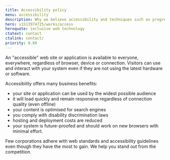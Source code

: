 ```yaml
---
title: Accessibility policy
menu: accessibility
description: Why we believe accessibility and techniques such as progressive enhancement are best for the web and best for you.
hero: v1513974725/works/access
heroquote: inclusive web technology
ctatext: contact
ctalink: contact/
priority: 0.69
---
```


An "accessible" web site or application is available to everyone, everywhere, regardless of browser, device or connection. Visitors can use and interact with your system even if they are not using the latest hardware or software.

Accessibility offers many business benefits:

* your site or application can be used by the widest possible audience
* it will load quickly and remain responsive regardless of connection quality (even offline)
* your content is optimised for search engines
* you comply with disability discrimination laws
* hosting and deployment costs are reduced
* your system is future-proofed and should work on new browsers with minimal effort.

Few corporations adhere with web standards and accessibility guidelines even though they have the most to gain. We help you stand out from the competition.

